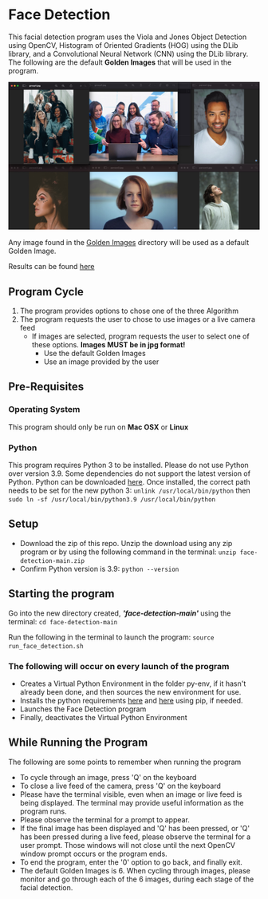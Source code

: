# Face Detection
This facial detection program uses the Viola and Jones Object Detection using OpenCV, Histogram of Oriented Gradients (HOG) using the DLib library, and a Convolutional Neural Network (CNN) using the DLib library. The following are the default **Golden Images** that will be used in the program.  

   <img src="https://github.com/jpunivx/face-detection/blob/main/py-env/py-code/images/golden_images.jpg" alt="Golden Images" width="800"/>

Any image found in the [Golden Images](https://github.com/jpunivx/face-detection/tree/main/py-env/py-code/images/golden-image) directory will be used as a default Golden Image. 

Results can be found [here](https://github.com/jpunivx/face-detection/tree/main/py-env/py-code/images/result-images)

## Program Cycle
1. The program provides options to chose one of the three Algorithm
2. The program requests the user to chose to use images or a live camera feed
    * If images are selected, program requests the user to select one of these options. **Images MUST be in jpg format!**
      * Use the default Golden Images
      * Use an image provided by the user

## Pre-Requisites 
### Operating System
  This program should only be run on **Mac OSX** or **Linux**
### Python
  This program requires Python 3 to be installed. Please do not use Python over version 3.9. Some dependencies do not support the latest version of Python.
  Python can be downloaded [here](https://www.python.org/downloads/release/python-395/).
  Once installed, the correct path needs to be set for the new python 3:
      ```unlink /usr/local/bin/python``` then
      ```sudo ln -sf /usr/local/bin/python3.9 /usr/local/bin/python```
      
## Setup
* Download the zip of this repo. Unzip the download using any zip program or by using the following command in the terminal:
      ```unzip face-detection-main.zip```
* Confirm Python version is 3.9:
      ```python --version```
      
## Starting the program
Go into the new directory created, _**'face-detection-main'**_ using the terminal:
      ```cd face-detection-main```
      
Run the following in the terminal to launch the program:
      ```source run_face_detection.sh```

### The following will occur on every launch of the program
  * Creates a Virtual Python Environment in the folder py-env, if it hasn't already been done, and then sources the new environment for use.
  * Installs the python requirements [here](https://github.com/jpunivx/face-detection/blob/main/py-env/requirements_base.txt) and [here](https://github.com/jpunivx/face-detection/blob/main/py-env/requirements.txt) using pip, if needed.
  * Launches the Face Detection program
  * Finally, deactivates the Virtual Python Environment


## While Running the Program
The following are some points to remember when running the program
* To cycle through an image, press 'Q' on the keyboard
* To close a live feed of the camera, press 'Q' on the keyboard
* Please have the terminal visible, even when an image or live feed is being displayed. The terminal may provide useful information as the program runs.
* Please observe the terminal for a prompt to appear. 
* If the final image has been displayed and 'Q' has been pressed, or 'Q' has been pressed during a live feed, please observe the terminal for a user prompt. Those windows will not close until the next OpenCV window prompt occurs or the program ends.
* To end the program, enter the '0' option to go back, and finally exit.
* The default Golden Images is 6. When cycling through images, please monitor and go through each of the 6 images, during each stage of the facial detection.
